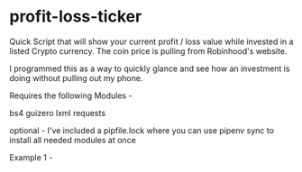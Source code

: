 # profit-loss-ticker

Quick Script that will show your current profit / loss value while invested in a listed Crypto currency.
The coin price is pulling from Robinhood's website.

I programmed this as a way to quickly glance and see how an investment is doing without pulling out my phone.




Requires the following Modules - 

bs4
guizero
lxml
requests

optional - I've included a pipfile.lock where you can use pipenv sync to install all needed modules at once

Example 1 - 


